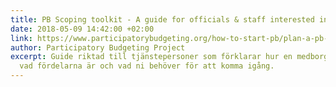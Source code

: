 ```yaml
---
title: PB Scoping toolkit - A guide for officials & staff interested in starting PB
date: 2018-05-09 14:42:00 +02:00
link: https://www.participatorybudgeting.org/how-to-start-pb/plan-a-pb-process/
author: Participatory Budgeting Project
excerpt: Guide riktad till tjänstepersoner som förklarar hur en medborgarbudget fungerar,
  vad fördelarna är och vad ni behöver för att komma igång.
---
```


